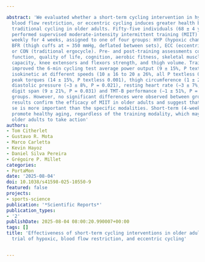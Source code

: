 ---
abstract: 'We evaluated whether a short-term cycling intervention in hypoxia, with
  blood flow restriction, or eccentric cycling induces greater health benefits than
  traditional cycling in older adults. Fifty-five individuals (68 ± 4 year, 25 females)
  performed supervised moderate-intensity intermittent training (MIIT) three times
  weekly for 4 weeks, assigned to one of four groups: HYP (hypoxic chamber, FiO₂ 14%),
  BFR (thigh cuffs at ≈ 350 mmHg, deflated between sets), ECC (eccentric ergocycle),
  or CON (traditional ergocycle). Pre- and post-training assessments covered cardiovascular
  function, quality of life, cognition, aerobic fitness, skeletal muscle oxidative
  capacity, knee extensors and flexors strength, and thigh volume. Training interventions
  improved the 6-min cycling test average power output (9 ± 15%, P textless 0.001),
  isokinetic at different speeds (10 ± 16 to 20 ± 26%, all P textless 0.001) and isometric
  peak torques (14 ± 15%, P textless 0.001), thigh circumference (1 ± 2%, P = 0.008),
  diastolic pressure (−3 ± 8%, P = 0.021), resting heart rate (−3 ± 7%, P = 0.004),
  digit span (9 ± 21%, P = 0.031) and TMT-B performance (−1 ± 51%, P = 0.045) in all
  groups. However, no significant differences were observed between groups. These
  results confirm the efficacy of MIIT in older adults and suggest that exercise per
  se is more important than the specific modalities. Short-term (4-week) MIIT programs
  promote healthy aging, regardless of the training modality, which may encourage
  older adults to take action'
authors:
- Tom Citherlet
- Gustavo R. Mota
- Marco Carletta
- Kevin Hayoz
- Daniel Silva Pereira
- Grégoire P. Millet
categories:
- PortaMon
date: '2025-08-04'
doi: 10.1038/s41598-025-10550-9
featured: false
projects:
- sports-science
publication: '*Scientific Reports*'
publication_types:
- '2'
publishDate: 2025-08-04 08:00:20.990007+00:00
tags: []
title: 'Effectiveness of short-term cycling interventions in older adults: a randomized
  trial of hypoxic, blood flow restriction, and eccentric cycling'

---
